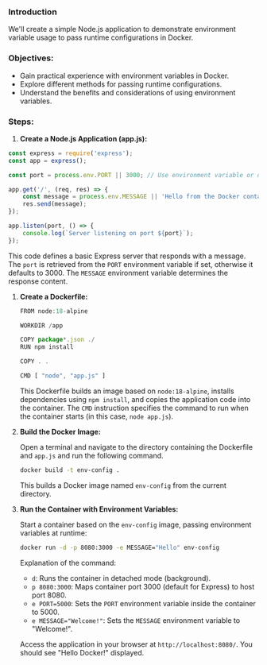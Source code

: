 ### Introduction

We'll create a simple Node.js application to demonstrate environment variable usage to pass runtime configurations in Docker.

### **Objectives:**

- Gain practical experience with environment variables in Docker.
- Explore different methods for passing runtime configurations.
- Understand the benefits and considerations of using environment variables.

### **Steps:**

1. **Create a Node.js Application (app.js):**

```jsx
const express = require('express');
const app = express();

const port = process.env.PORT || 3000; // Use environment variable or default

app.get('/', (req, res) => {
    const message = process.env.MESSAGE || 'Hello from the Docker container!';
    res.send(message);
});

app.listen(port, () => {
    console.log(`Server listening on port ${port}`);
});
```

This code defines a basic Express server that responds with a message. The `port` is retrieved from the `PORT` environment variable if set, otherwise it defaults to 3000. The `MESSAGE` environment variable determines the response content.

1. **Create a Dockerfile:**
    
    ```jsx
    FROM node:18-alpine
    
    WORKDIR /app
    
    COPY package*.json ./
    RUN npm install
    
    COPY . .
    
    CMD [ "node", "app.js" ]
    ```
    
    This Dockerfile builds an image based on `node:18-alpine`, installs dependencies using `npm install`, and copies the application code into the container. The `CMD` instruction specifies the command to run when the container starts (in this case, `node app.js`).
    
2. **Build the Docker Image:**
    
    Open a terminal and navigate to the directory containing the Dockerfile and `app.js` and run the following command.
    
    ```bash
    docker build -t env-config .
    ```
    
    This builds a Docker image named `env-config` from the current directory.
    
3. **Run the Container with Environment Variables:**
    
    Start a container based on the `env-config` image, passing environment variables at runtime:
    
    ```bash
    docker run -d -p 8080:3000 -e MESSAGE="Hello" env-config
    ```
    
    Explanation of the command:
    
    - `d`: Runs the container in detached mode (background).
    - `p 8080:3000`: Maps container port 3000 (default for Express) to host port 8080.
    - `e PORT=5000`: Sets the `PORT` environment variable inside the container to 5000.
    - `e MESSAGE="Welcome!"`: Sets the `MESSAGE` environment variable to "Welcome!".
    
    Access the application in your browser at `http://localhost:8080/`. You should see "Hello Docker!" displayed.